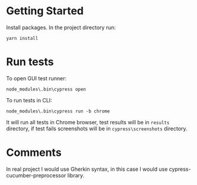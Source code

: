 # Getting Started
Install packages. In the project directory run:

`yarn install`

# Run tests
To open GUI test runner:

`node_modules\.bin\cypress open`

To run tests in CLI:

`node_modules\.bin\cypress run -b chrome`

It will run all tests in Chrome browser, test results will be in `results` directory,
if test fails screenshots will be in `cypress\screenshots` directory.

# Comments
In real project I would use Gherkin syntax, in this case I would use cypress-cucumber-preprocessor library.
